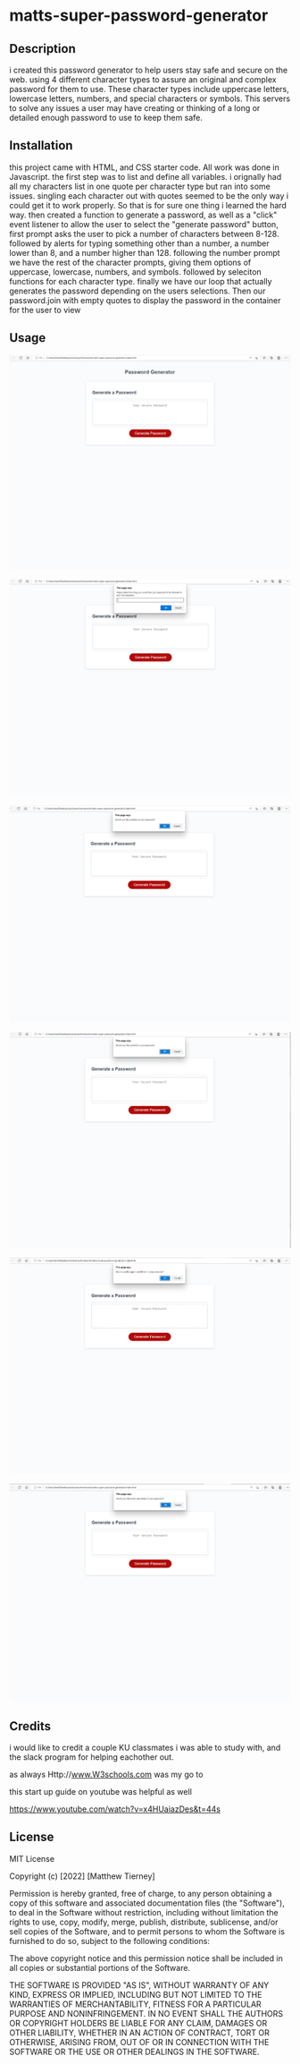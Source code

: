 # matts-super-password-generator

## Description 
i created this password generator to help users stay safe and secure on the web. using 4 different character types to assure an original and complex password for them to use.
These character types include uppercase letters, lowercase letters, numbers, and special characters or symbols.
This servers to solve any issues a user may have creating or thinking of a long or detailed enough password to use to keep them safe.

## Installation 
this project came with HTML, and CSS starter code. All work was done in Javascript. the first step was to list and define all variables. i orignally had all my characters list in one quote per character type but ran into some issues. singling each character out with quotes seemed to be the only way i could get it to work properly. So that is for sure one thing i learned the hard way. then created a function to generate a password, as well as a "click" event listener to allow the user to select the "generate password" button,
first prompt asks the user to pick a number of characters between 8-128. followed by alerts for typing something other than a number, a number lower than 8, and a number higher than 128.
following the number prompt we have the rest of the character prompts, giving them options of uppercase, lowercase, numbers, and symbols. followed by seleciton functions for each character type.
finally we have our loop that actually generates the password depending on the users selections. Then our password.join with empty quotes to display the password in the container for the user to view 

## Usage 
![alt text](assets/images/Screenshot%20(42).png)
      
![alt text](assets/images/Screenshot%20(43).png)
    
![alt text](assets/images/Screenshot%20(44).png)

![alt text](assets/images/Screenshot%20(45).png)

![alt text](assets/images/Screenshot%20(46).png)
         
![alt text](assets/images/Screenshot%20(47).png)
## Credits

i would like to credit a couple KU classmates i was able to study with, and the slack program for helping eachother out. 

as always Http://www.W3schools.com was my go to 

this start up guide on youtube was helpful as well

https://www.youtube.com/watch?v=x4HUaiazDes&t=44s

## License 

MIT License

Copyright (c) [2022] [Matthew Tierney]

Permission is hereby granted, free of charge, to any person obtaining a copy
of this software and associated documentation files (the "Software"), to deal
in the Software without restriction, including without limitation the rights
to use, copy, modify, merge, publish, distribute, sublicense, and/or sell
copies of the Software, and to permit persons to whom the Software is
furnished to do so, subject to the following conditions:

The above copyright notice and this permission notice shall be included in all
copies or substantial portions of the Software.

THE SOFTWARE IS PROVIDED "AS IS", WITHOUT WARRANTY OF ANY KIND, EXPRESS OR
IMPLIED, INCLUDING BUT NOT LIMITED TO THE WARRANTIES OF MERCHANTABILITY,
FITNESS FOR A PARTICULAR PURPOSE AND NONINFRINGEMENT. IN NO EVENT SHALL THE
AUTHORS OR COPYRIGHT HOLDERS BE LIABLE FOR ANY CLAIM, DAMAGES OR OTHER
LIABILITY, WHETHER IN AN ACTION OF CONTRACT, TORT OR OTHERWISE, ARISING FROM,
OUT OF OR IN CONNECTION WITH THE SOFTWARE OR THE USE OR OTHER DEALINGS IN THE
SOFTWARE.

